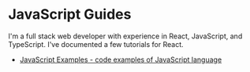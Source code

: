 # JavaScript Guides

I'm a full stack web developer with experience 
in React, JavaScript, and TypeScript.
I've documented a few tutorials for React.

- [JavaScript Examples - code examples of JavaScript language](../react/javascript-examples.md)